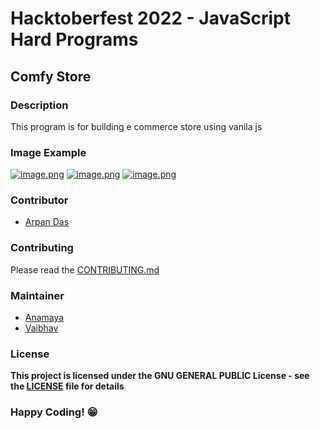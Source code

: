 # Hacktoberfest 2022 - JavaScript Hard Programs

## Comfy Store

### Description
This program is for building e commerce store using vanila js


### Image Example

[![image.png](https://i.postimg.cc/GmnBj8Dg/image.png)](https://postimg.cc/GHzhLpqv)
[![image.png](https://i.postimg.cc/sDdSTNdJ/image.png)](https://postimg.cc/QVmHtSMB)
[![image.png](https://i.postimg.cc/j5nwXzM9/image.png)](https://postimg.cc/LYR84ZKB)


### Contributor

- [Arpan Das](https://github.com/adasarpan404)



### Contributing
Please read the [CONTRIBUTING.md](../../CONTRIBUTING.md)

### Maintainer
- [Anamaya](https://www.linkedin.com/in/anamaya1729/)
- [Vaibhav](https://https://www.linkedin.com/in/vaibhava17/)

### License
**This project is licensed under the GNU GENERAL PUBLIC License - see the [LICENSE](../LICENSE) file for details**

### Happy Coding! 😁